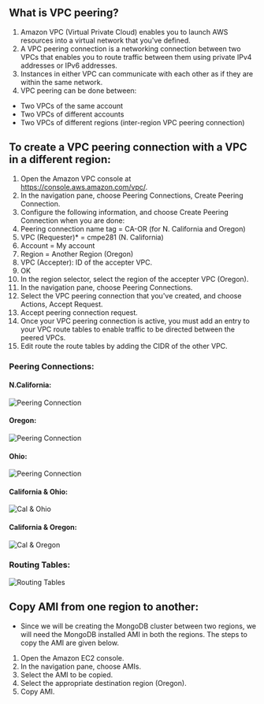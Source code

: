 ## What is VPC peering?

1) Amazon VPC (Virtual Private Cloud) enables you to launch AWS resources into a virtual network that you've defined.
2) A VPC peering connection is a networking connection between two VPCs that enables you to route traffic between them using private IPv4 addresses or IPv6 addresses.
3) Instances in either VPC can communicate with each other as if they are within the same network.
4) VPC peering can be done between:
* Two VPCs of the same account  
* Two VPCs of different accounts  
* Two VPCs of different regions (inter-region VPC peering connection)  

## To create a VPC peering connection with a VPC in a different region:

1) Open the Amazon VPC console at https://console.aws.amazon.com/vpc/.
2) In the navigation pane, choose Peering Connections, Create Peering Connection.
3) Configure the following information, and choose Create Peering Connection when you are done:
4) Peering connection name tag = CA-OR (for N. California and Oregon)
5) VPC (Requester)* = cmpe281 (N. California)
6) Account = My account
7) Region = Another Region (Oregon)
8) VPC (Accepter): ID of the accepter VPC.
9) OK 
10) In the region selector, select the region of the accepter VPC (Oregon).  
11) In the navigation pane, choose Peering Connections. 
12) Select the VPC peering connection that you've created, and choose Actions, Accept Request.  
13) Accept peering connection request. 
14) Once your VPC peering connection is active, you must add an entry to your VPC route tables to enable traffic to be directed between the peered VPCs.    
15) Edit route the route tables by adding the CIDR of the other VPC.

### Peering Connections:

#### N.California:  

![Peering Connection](https://github.com/nguyensjsu/cmpe281-Nitish-Joshi/blob/master/Screenshots/Wow/Peering%20connections.png)  

#### Oregon:  

![Peering Connection](https://github.com/nguyensjsu/cmpe281-Nitish-Joshi/blob/master/Screenshots/Wow/Peering%20connections%20in%20Oregon.png)  

#### Ohio:  

![Peering Connection](https://github.com/nguyensjsu/cmpe281-Nitish-Joshi/blob/master/Screenshots/Wow/Peering%20connections%20in%20Ohio.png)  

#### California & Ohio:

![Cal & Ohio](https://github.com/nguyensjsu/cmpe281-Nitish-Joshi/blob/master/Screenshots/Wow/Peering%20connections%20-%20California%20%26%20Ohio.png)  

#### California & Oregon:

![Cal & Oregon](https://github.com/nguyensjsu/cmpe281-Nitish-Joshi/blob/master/Screenshots/Wow/Peering%20connections%20-%20California%20%26%20Oregon.png)  

### Routing Tables:

![Routing Tables](https://github.com/nguyensjsu/cmpe281-Nitish-Joshi/blob/master/Screenshots/Wow/Peering%20connections%20-%20Route%20Table%20of%20California.png)  

## Copy AMI from one region to another:

* Since we will be creating the MongoDB cluster between two regions, we will need the MongoDB installed AMI in both the regions. The steps to copy the AMI are given below.

1) Open the Amazon EC2 console.
2) In the navigation pane, choose AMIs.
3) Select the AMI to be copied.
4) Select the appropriate destination region (Oregon).
5) Copy AMI. 

